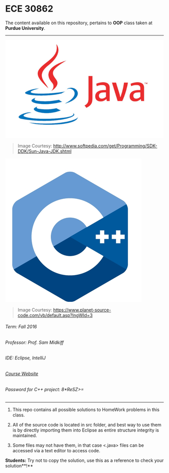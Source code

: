 # ECE 30862
The content available on this repository, pertains to **OOP** class taken at **Purdue University**.

---
![alt text](java.jpg "Java Image")
> Image Courtesy: http://www.softpedia.com/get/Programming/SDK-DDK/Sun-Java-JDK.shtml

![alt text](Cpp.jpg "C++ Image")
> Image Courtesy: https://www.planet-source-code.com/vb/default.asp?lngWId=3

###### Term: Fall 2016
###### Professor: Prof. Sam Midkiff
###### IDE: Eclipse, IntelliJ
###### [Course Website](https://engineering.purdue.edu/~smidkiff/ece30862/)
###### Password for C++ project: 8*ReSZ>=
---

1. This repo contains all possible solutions to HomeWork problems in this class.

2. All of the source code is located in src folder, and best way to use them is by directly importing them
into Eclipse as entire structure integrity is maintained.

3. Some files may not have them, in that case <.java> files can be accessed via a text editor to access code.

**Students:** Try not to copy the solution, use this as a reference to check your solution**!**

